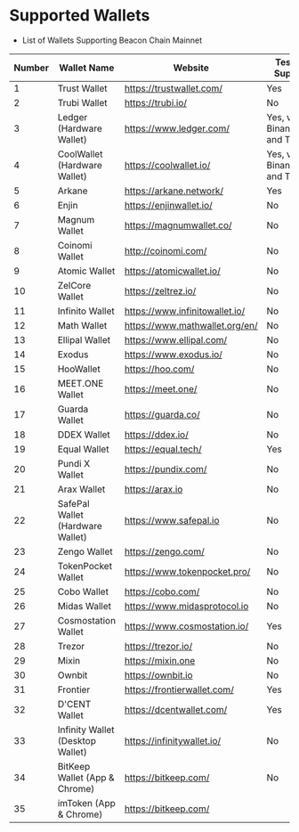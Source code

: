 # Supported Wallets

* List of Wallets Supporting Beacon Chain Mainnet

| Number | Wallet Name                      | Website                          | Testnet Support                | WalletConnect Support          |
|--------|----------------------------------|----------------------------------|--------------------------------|--------------------------------|
| 1      | Trust Wallet                     | <https://trustwallet.com/>       | Yes                            | Yes                            |
| 2      | Trubi Wallet                     | <https://trubi.io/>              | No                             | Yes                            |
| 3      | Ledger (Hardware Wallet)         | <https://www.ledger.com/>        | Yes, via Binance.org and Trubi | Yes, via Binance.org and Trubi |
| 4      | CoolWallet (Hardware Wallet)     | <https://coolwallet.io/>         | Yes, via Binance.org and Trubi | Yes, via Binance.org and Trubi |
| 5      | Arkane                           | <https://arkane.network/>        | Yes                            | No                             |
| 6      | Enjin                            | <https://enjinwallet.io/>        | No                             | No                             |
| 7      | Magnum Wallet                    | <https://magnumwallet.co/>       | No                             | Yes                            |
| 8      | Coinomi Wallet                   | <http://coinomi.com/>            | No                             | Yes                            |
| 9      | Atomic Wallet                    | <https://atomicwallet.io/>       | No                             | Yes                            |
| 10     | ZelCore Wallet                   | <https://zeltrez.io/>            | No                             | Yes                            |
| 11     | Infinito Wallet                  | <https://www.infinitowallet.io/> | No                             | Yes                            |
| 12     | Math Wallet                      | <https://www.mathwallet.org/en/> | No                             | Yes                            |
| 13     | Ellipal Wallet                   | <https://www.ellipal.com/>       | No                             | No                             |
| 14     | Exodus                           | <https://www.exodus.io/>         | No                             | No                             |
| 15     | HooWallet                        | <https://hoo.com/>               | No                             | No                             |
| 16     | MEET.ONE Wallet                  | <https://meet.one/>              | No                             | Yes                            |
| 17     | Guarda Wallet                    | <https://guarda.co/>             | No                             | No                             |
| 18     | DDEX Wallet                      | <https://ddex.io/>               | No                             | No                             |
| 19     | Equal Wallet                     | <https://equal.tech/>            | Yes                            | Yes                            |
| 20     | Pundi X Wallet                   | <https://pundix.com/>            | No                             | No                             |
| 21     | Arax Wallet                      | <https://arax.io>                | No                             | No                             |
| 22     | SafePal Wallet (Hardware Wallet) | <https://www.safepal.io>         | No                             | Yes                            |
| 23     | Zengo Wallet                     | <https://zengo.com/>             | No                             | No                             |
| 24     | TokenPocket Wallet               | <https://www.tokenpocket.pro/>   | No                             | Yes                            |
| 25     | Cobo Wallet                      | <https://cobo.com/>              | No                             | Yes                            |
| 26     | Midas Wallet                     | <https://www.midasprotocol.io>   | No                             | No                             |
| 27     | Cosmostation Wallet              | <https://www.cosmostation.io/>   | Yes                            | Yes                            |
| 28     | Trezor                           | <https://trezor.io/>             | No                             | Yes                            |
| 29     | Mixin                            | <https://mixin.one>              | No                             | No                             |
| 30     | Ownbit                           | <https://ownbit.io>              | No                             | No                             |
| 31     | Frontier                         | <https://frontierwallet.com/>    | Yes                            | No                             |
| 32     | D'CENT Wallet                    | <https://dcentwallet.com/>       | Yes                            | No                             |
| 33     | Infinity Wallet (Desktop Wallet) | <https://infinitywallet.io/>     | No                             | Yes                            |
| 34     | BitKeep Wallet (App & Chrome)    | <https://bitkeep.com/>           | No                             | Yes                            |
| 35     | imToken (App & Chrome)           | <https://bitkeep.com/>           |                                |                                |
